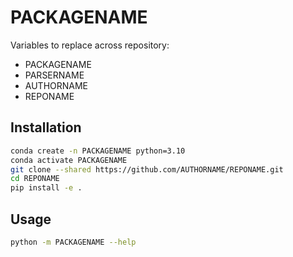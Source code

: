# PACKAGENAME

Variables to replace across repository:

- PACKAGENAME
- PARSERNAME
- AUTHORNAME
- REPONAME

## Installation

```bash
conda create -n PACKAGENAME python=3.10
conda activate PACKAGENAME
git clone --shared https://github.com/AUTHORNAME/REPONAME.git
cd REPONAME
pip install -e . 
```

## Usage

```bash
python -m PACKAGENAME --help
```